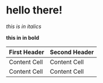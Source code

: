 # hello there!

_this is in italics_

__this in in bold__

| First Header  | Second Header |
| ------------- | ------------- |
| Content Cell  | Content Cell  |
| Content Cell  | Content Cell  |
